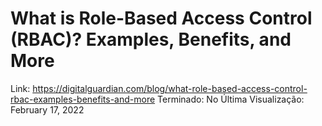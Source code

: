 # What is Role-Based Access Control (RBAC)? Examples, Benefits, and More

Link: https://digitalguardian.com/blog/what-role-based-access-control-rbac-examples-benefits-and-more
Terminado: No
Última Visualização: February 17, 2022